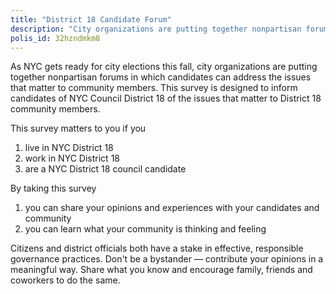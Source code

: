 ```yaml
---
title: "District 18 Candidate Forum"
description: "City organizations are putting together nonpartisan forums in which candidates can address the issues that matter to community members. This survey is designed to inform candidates of NYC Council District 18 of the issues that matter to District 18 community members."
polis_id: 32hzndmkm8
---
```


As NYC gets ready for city elections this fall, city organizations are putting together nonpartisan forums in which candidates can address the issues that matter to community members. This survey is designed to inform candidates of NYC Council District 18 of the issues that matter to District 18 community members.

This survey matters to you if you 
1. live in NYC District 18 
2. work in NYC District 18
3. are a NYC District 18 council candidate 

By taking this survey
1. you can share your opinions and experiences with your candidates and community 
2. you can learn what your community is thinking and feeling

Citizens and district officials both have a stake in effective, responsible governance practices. Don't be a bystander — contribute your opinions in a meaningful way. Share what you know and encourage family, friends and coworkers to do the same.
